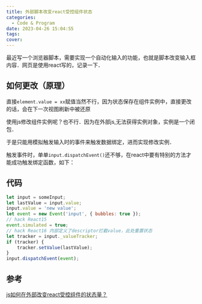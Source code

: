 ```yaml
---
title: 外部脚本改变react受控组件状态
categories:
  - Code & Program
date: 2023-04-26 15:04:55
tags:
cover:
---
```


最近写一个浏览器脚本，需要实现一个自动化输入的功能，也就是脚本改变输入框内容．网页是使用react写的，记录一下．

## 如何更改（原理）

直接`element.value = xx`赋值当然不行，因为状态保存在组件实例中，直接更改的话，会在下一次视图刷新中被还原

使用js修改组件实例呢？也不行．因为在外部js,无法获得实例对象，实例是一个闭包．

于是只能用模拟触发输入时的事件来触发数据绑定，进而实现修改实例．

触发事件时，单单`input.dispatchEvent()`还不够，在react中要有特别的方法才能成功触发绑定函数，如下：

## 代码

```js
let input = someInput;
let lastValue = input.value;
input.value = 'new value';
let event = new Event('input', { bubbles: true });
// hack React15
event.simulated = true;
// hack React16 内部定义了descriptor拦截value，此处重置状态
let tracker = input._valueTracker;
if (tracker) {
	tracker.setValue(lastValue);
}
input.dispatchEvent(event);
```

## 参考

[js如何在外部改变react受控组件的状态量？](https://github.com/ILovePing/ILovePing.github.io/issues/22)
